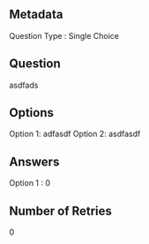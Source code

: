 ## Metadata
Question Type : Single Choice

## Question
asdfads

## Options
Option 1: adfasdf
Option 2: asdfasdf

## Answers
Option 1 : 0

## Number of Retries
0

